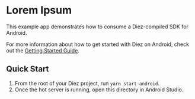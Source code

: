 # Lorem Ipsum

This example app demonstrates how to consume a Diez-compiled SDK for Android.

For more information about how to get started with Diez on Android, check out the [Getting Started Guide](https://beta.diez.org/getting-started/kotlin.html).

## Quick Start

1. From the root of your Diez project, run `yarn start-android`.
2. Once the hot server is running, open this directory in Android Studio.
